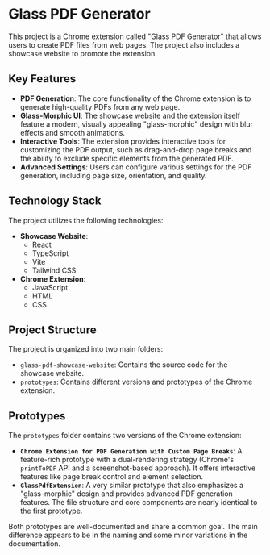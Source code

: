 # Glass PDF Generator

This project is a Chrome extension called "Glass PDF Generator" that allows users to create PDF files from web pages. The project also includes a showcase website to promote the extension.

## Key Features

*   **PDF Generation**: The core functionality of the Chrome extension is to generate high-quality PDFs from any web page.
*   **Glass-Morphic UI**: The showcase website and the extension itself feature a modern, visually appealing "glass-morphic" design with blur effects and smooth animations.
*   **Interactive Tools**: The extension provides interactive tools for customizing the PDF output, such as drag-and-drop page breaks and the ability to exclude specific elements from the generated PDF.
*   **Advanced Settings**: Users can configure various settings for the PDF generation, including page size, orientation, and quality.

## Technology Stack

The project utilizes the following technologies:

*   **Showcase Website**:
    *   React
    *   TypeScript
    *   Vite
    *   Tailwind CSS
*   **Chrome Extension**:
    *   JavaScript
    *   HTML
    *   CSS

## Project Structure

The project is organized into two main folders:

*   `glass-pdf-showcase-website`: Contains the source code for the showcase website.
*   `prototypes`: Contains different versions and prototypes of the Chrome extension.

## Prototypes

The `prototypes` folder contains two versions of the Chrome extension:

*   **`Chrome Extension for PDF Generation with Custom Page Breaks`**: A feature-rich prototype with a dual-rendering strategy (Chrome's `printToPDF` API and a screenshot-based approach). It offers interactive features like page break control and element selection.
*   **`GlassPdfExtension`**: A very similar prototype that also emphasizes a "glass-morphic" design and provides advanced PDF generation features. The file structure and core components are nearly identical to the first prototype.

Both prototypes are well-documented and share a common goal. The main difference appears to be in the naming and some minor variations in the documentation.